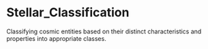 # Stellar_Classification
Classifying cosmic entities based on their distinct characteristics and properties into appropriate classes.
